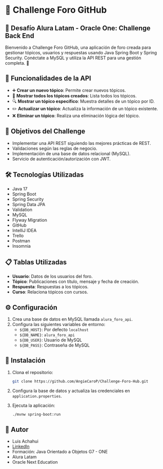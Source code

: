 # 💬 Challenge Foro GitHub

## 🚀 Desafío Alura Latam - Oracle One: Challenge Back End
Bienvenido a Challenge Foro GitHub, una aplicación de foro creada para gestionar tópicos, usuarios y respuestas usando Java Spring Boot y Spring Security. Conéctate a MySQL y utiliza la API REST para una gestión completa. 🌟

## 🌟 Funcionalidades de la API
- ➕ **Crear un nuevo tópico**: Permite crear nuevos tópicos.
- 📄 **Mostrar todos los tópicos creados**: Lista todos los tópicos.
- 🔍 **Mostrar un tópico específico**: Muestra detalles de un tópico por ID.
- ✏️ **Actualizar un tópico**: Actualiza la información de un tópico existente.
- ❌ **Eliminar un tópico**: Realiza una eliminación lógica del tópico.

## 🎯 Objetivos del Challenge
- Implementar una API REST siguiendo las mejores prácticas de REST.
- Validaciones según las reglas de negocio.
- Implementación de una base de datos relacional (MySQL).
- Servicio de autenticación/autorización con JWT.

## 🛠️ Tecnologías Utilizadas
- Java 17
- Spring Boot
- Spring Security
- Spring Data JPA
- Validation
- MySQL
- Flyway Migration
- GitHub
- IntelliJ IDEA
- Trello
- Postman
- Insomnia

## 📋 Tablas Utilizadas
- **Usuario**: Datos de los usuarios del foro.
- **Tópico**: Publicaciones con título, mensaje y fecha de creación.
- **Respuesta**: Respuestas a los tópicos.
- **Curso**: Relaciona tópicos con cursos.

## ⚙️ Configuración
1. Crea una base de datos en MySQL llamada `alura_foro_api`.
2. Configura las siguientes variables de entorno:
    - `${DB_HOST}`: Por defecto `localhost`
    - `${DB_NAME}`: `alura_foro_api`
    - `${DB_USER}`: Usuario de MySQL
    - `${DB_PASS}`: Contraseña de MySQL

## 🚀 Instalación
1. Clona el repositorio:
    ```sh
    git clone https://github.com/AngieCaroP/Challenge-Foro-Hub.git
    ```

2. Configura la base de datos y actualiza las credenciales en `application.properties`.

3. Ejecuta la aplicación:
    ```sh
    ./mvnw spring-boot:run
    ```
## 📧 Autor
- Luis Achahui
- [LinkedIn](https://www.linkedin.com/in/luis-eduardo-achahui-balbin/)
- Formación: Java Orientado a Objetos G7 - ONE
- Alura Latam
- Oracle Next Education
